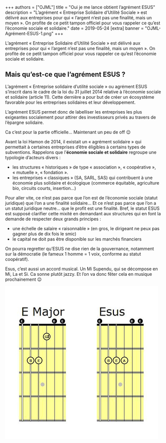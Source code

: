 +++
authors = ["OJML"]
title = "Oui je me lance obtient l’agrément ESUS"
description = "L’agrément « Entreprise Solidaire d’Utilité Sociale » est délivré aux entreprises pour qui « l’argent n’est pas une finalité, mais un moyen ». On profite de ce petit tampon officiel pour vous rappeler ce qu’est l’économie sociale et solidaire."
date = 2019-05-24
[extra]
banner = "OJML-Agrément-ESUS-1.png"
+++

L’agrément « Entreprise Solidaire d’Utilité Sociale » est délivré aux entreprises pour qui « l’argent n’est pas une finalité, mais un moyen ». On profite de ce petit tampon officiel pour vous rappeler ce qu’est l’économie sociale et solidaire.

## Mais qu’est-ce que l’agrément ESUS  ?

L’agrément « Entreprise solidaire d’utilité sociale » ou agrément ESUS s’inscrit dans le cadre de la loi du 31 juillet 2014 relative à l’économie sociale et solidaire (article 11). Cette dernière a pour but de créer un écosystème favorable pour les entreprises solidaires et leur développement.

L’agrément ESUS permet donc de labelliser les entreprises les plus exigeantes socialement pour attirer des investisseurs privés au travers de l’épargne solidaire.

Ca c’est pour la partie officielle… Maintenant un peu de off 😉

Avant la loi Hamon de 2014, il existait un « agrément solidaire » qui permettait à certaines entreprises d’être éligibles à certains types de subventions. Rappelons que l’**économie sociale et solidaire** regroupe une typologie d’acteurs divers :

* les structures « historiques » de type « association », « coopérative », « mutuelle », « fondation ».
* les entreprises « classiques » (SA, SARL, SAS) qui contribuent à une économie plus solidaire et écologique (commerce équitable, agriculture bio, circuits courts, insertion…)

Pour aller vite, ce n’est pas parce que l’on est de l’économie sociale (statut juridique) que l’on a une finalité solidaire… Et ce n’est pas parce que l’on a un statut juridique neutre… que le profit est une finalité. Bref, le statut ESUS est supposé clarifier cette mixité en demandant aux structures qui en font la demande de respecter deux grands principes :

* une échelle de salaire « raisonnable » (en gros, le dirigeant ne peux pas gagner plus de dix fois le smic)
* le capital ne doit pas être disponible sur les marchés financiers

On pourra regretter qu’ESUS ne dise rien de la gouvernance, notamment sur la démocratie (le fameux 1 homme = 1 voix, conforme au statut coopératif).

Esus, c’est aussi un accord musical. Un Mi Supendu, qui se décompose en Mi, La et Si. Ca sonne plutôt jazzy. Et l’on va donc fêter cela en musique prochainement 😉

![Accords EMajeur, ESus](e_major_e_sus.jpg)
